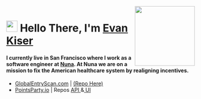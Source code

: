 
<img align="right" src="https://media.giphy.com/media/d31vTpVi1LAcDvdm/giphy.gif" height="160px" width="auto">

<h1 align="left"><img src="https://raw.githubusercontent.com/sidbelbase/sidbelbase/master/wave.gif" width="30px"><strong> Hello There, I'm <a href="https://www.kiser.io">Evan Kiser</a></strong>
</h1>

<h4 align="left">I currently live in San Francisco where I work as a software engineer at <a href="https://www.nuna.com">Nuna</a>. At Nuna we are on a mission to fix the American healthcare system by realigning incentives.</h4>
<ul>
  <li><a href="https://www.globalentryscan.com">GlobalEntryScan.com</a> | <a href="https://github.com/EvanKiser/Global-Entry-API">(Repo Here)</a></li>
  <li><a href="https://www.pointsparty.io">PointsParty.io</a> | Repos <a href="https://github.com/EvanKiser/flights-api">API </a>&<a href="https://github.com/EvanKiser/points-party"> UI</a></li>
</li>
</ul>
